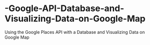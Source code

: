 # -Google-API-Database-and-Visualizing-Data-on-Google-Map
Using the Google Places API with a Database and Visualizing Data on Google Map
